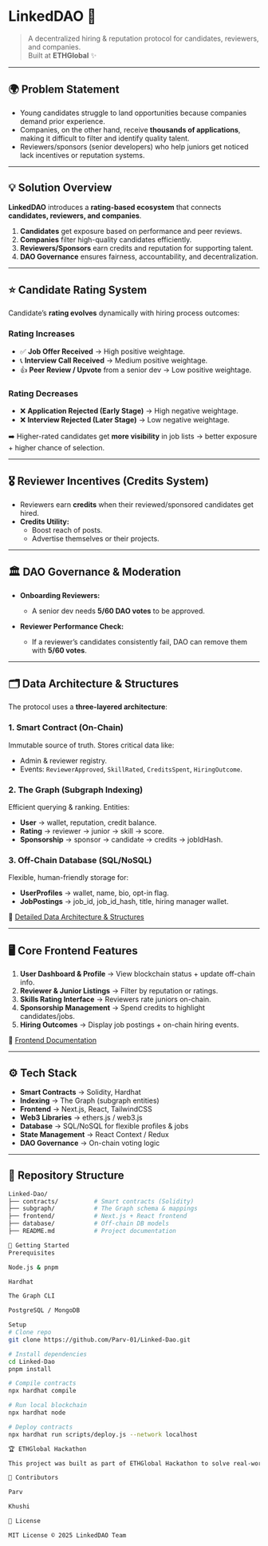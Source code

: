 # LinkedDAO 🩻  
> A decentralized hiring & reputation protocol for candidates, reviewers, and companies.  
Built at **ETHGlobal** ✨

---

## 🌍 Problem Statement  

- Young candidates struggle to land opportunities because companies demand prior experience.  
- Companies, on the other hand, receive **thousands of applications**, making it difficult to filter and identify quality talent.  
- Reviewers/sponsors (senior developers) who help juniors get noticed lack incentives or reputation systems.  

---

## 💡 Solution Overview  

**LinkedDAO** introduces a **rating-based ecosystem** that connects **candidates, reviewers, and companies**.  

1. **Candidates** get exposure based on performance and peer reviews.  
2. **Companies** filter high-quality candidates efficiently.  
3. **Reviewers/Sponsors** earn credits and reputation for supporting talent.  
4. **DAO Governance** ensures fairness, accountability, and decentralization.  

---

## ⭐ Candidate Rating System  

Candidate’s **rating evolves** dynamically with hiring process outcomes:

### Rating Increases  
- ✅ **Job Offer Received** → High positive weightage.  
- 📞 **Interview Call Received** → Medium positive weightage.  
- 👍 **Peer Review / Upvote** from a senior dev → Low positive weightage.  

### Rating Decreases  
- ❌ **Application Rejected (Early Stage)** → High negative weightage.  
- ❌ **Interview Rejected (Later Stage)** → Low negative weightage.  

➡️ Higher-rated candidates get **more visibility** in job lists → better exposure + higher chance of selection.  

---

## 🎖️ Reviewer Incentives (Credits System)  

- Reviewers earn **credits** when their reviewed/sponsored candidates get hired.  
- **Credits Utility:**  
  - Boost reach of posts.  
  - Advertise themselves or their projects.  

---

## 🏛 DAO Governance & Moderation  

- **Onboarding Reviewers:**  
  - A senior dev needs **5/60 DAO votes** to be approved.  

- **Reviewer Performance Check:**  
  - If a reviewer’s candidates consistently fail, DAO can remove them with **5/60 votes**.  

---

## 🗂 Data Architecture & Structures  

The protocol uses a **three-layered architecture**:

### 1. Smart Contract (On-Chain)  
Immutable source of truth. Stores critical data like:  
- Admin & reviewer registry.  
- Events: `ReviewerApproved`, `SkillRated`, `CreditsSpent`, `HiringOutcome`.  

### 2. The Graph (Subgraph Indexing)  
Efficient querying & ranking. Entities:  
- **User** → wallet, reputation, credit balance.  
- **Rating** → reviewer → junior → skill → score.  
- **Sponsorship** → sponsor → candidate → credits → jobIdHash.  

### 3. Off-Chain Database (SQL/NoSQL)  
Flexible, human-friendly storage for:  
- **UserProfiles** → wallet, name, bio, opt-in flag.  
- **JobPostings** → job_id, job_id_hash, title, hiring manager wallet.  

🔗 [Detailed Data Architecture & Structures](https://www.notion.so/Data-Architecture-Structures-27b3ffb636f080a5bb18e35193615079?pvs=21)  

---

## 🖥 Core Frontend Features  

1. **User Dashboard & Profile** → View blockchain status + update off-chain info.  
2. **Reviewer & Junior Listings** → Filter by reputation or ratings.  
3. **Skills Rating Interface** → Reviewers rate juniors on-chain.  
4. **Sponsorship Management** → Spend credits to highlight candidates/jobs.  
5. **Hiring Outcomes** → Display job postings + on-chain hiring events.  

🔗 [Frontend Documentation](https://www.notion.so/Frontend-27a3ffb636f080159d25cba9d76e0c7b?pvs=21)  

---

## ⚙️ Tech Stack  

- **Smart Contracts** → Solidity, Hardhat  
- **Indexing** → The Graph (subgraph entities)  
- **Frontend** → Next.js, React, TailwindCSS  
- **Web3 Libraries** → ethers.js / web3.js  
- **Database** → SQL/NoSQL for flexible profiles & jobs  
- **State Management** → React Context / Redux  
- **DAO Governance** → On-chain voting logic  

---

## 📂 Repository Structure  

```bash
Linked-Dao/
├── contracts/          # Smart contracts (Solidity)
├── subgraph/           # The Graph schema & mappings
├── frontend/           # Next.js + React frontend
├── database/           # Off-chain DB models
├── README.md           # Project documentation

🚀 Getting Started
Prerequisites

Node.js & pnpm

Hardhat

The Graph CLI

PostgreSQL / MongoDB

Setup
# Clone repo
git clone https://github.com/Parv-01/Linked-Dao.git

# Install dependencies
cd Linked-Dao
pnpm install

# Compile contracts
npx hardhat compile

# Run local blockchain
npx hardhat node

# Deploy contracts
npx hardhat run scripts/deploy.js --network localhost

🏆 ETHGlobal Hackathon

This project was built as part of ETHGlobal Hackathon to solve real-world problems in hiring and reputation management through Web3 + DAO governance.

🤝 Contributors

Parv

Khushi

📜 License

MIT License © 2025 LinkedDAO Team
